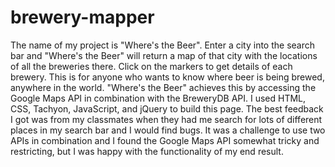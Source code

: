 # brewery-mapper
The name of my project is "Where's the Beer". Enter a city into the search bar
and "Where's the Beer" will return a map of that city with the locations of
all the breweries there. Click on the markers to get details of each brewery.
This is for anyone who wants to know where beer is being brewed, anywhere in
the world. "Where's the Beer" achieves this by accessing the Google Maps API
in combination with the BreweryDB API. I used HTML, CSS, Tachyon, JavaScript,
and jQuery to build this page. The best feedback I got was from my classmates
when they had me search for lots of different places in my search bar and I
would find bugs. It was a challenge to use two APIs in combination and I found
the Google Maps API somewhat tricky and restricting, but I was happy with the
functionality of my end result. 
